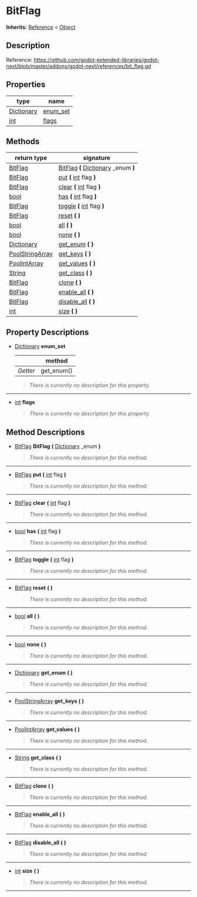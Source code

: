   
# BitFlag
  
**Inherits:** [Reference](https://docs.godotengine.org/en/3.5/classes/class_reference.html) < [Object](https://docs.godotengine.org/en/3.5/classes/class_object.html)  
  
  
## Description
  
Reference:
 https://github.com/godot-extended-libraries/godot-next/blob/master/addons/godot-next/references/bit_flag.gd  
  
## Properties
  
| type                                                                            | name                            |
|---------------------------------------------------------------------------------|---------------------------------|
| [Dictionary](https://docs.godotengine.org/en/3.5/classes/class_dictionary.html) | [enum\_set](#property-enum-set) |
| [int](https://docs.godotengine.org/en/3.5/classes/class_int.html)               | [flags](#property-flags)        |  
  
## Methods
  
| return type                                                                               | signature                                                                                                                     |
|-------------------------------------------------------------------------------------------|-------------------------------------------------------------------------------------------------------------------------------|
| [BitFlag](./class_bitflag.md)                                                             | [BitFlag](#method-BitFlag) **(** [Dictionary](https://docs.godotengine.org/en/3.5/classes/class_dictionary.html) \_enum **)** |
| [BitFlag](./class_bitflag.md)                                                             | [put](#method-put) **(** [int](https://docs.godotengine.org/en/3.5/classes/class_int.html) flag **)**                         |
| [BitFlag](./class_bitflag.md)                                                             | [clear](#method-clear) **(** [int](https://docs.godotengine.org/en/3.5/classes/class_int.html) flag **)**                     |
| [bool](https://docs.godotengine.org/en/3.5/classes/class_bool.html)                       | [has](#method-has) **(** [int](https://docs.godotengine.org/en/3.5/classes/class_int.html) flag **)**                         |
| [BitFlag](./class_bitflag.md)                                                             | [toggle](#method-toggle) **(** [int](https://docs.godotengine.org/en/3.5/classes/class_int.html) flag **)**                   |
| [BitFlag](./class_bitflag.md)                                                             | [reset](#method-reset) **(**  **)**                                                                                           |
| [bool](https://docs.godotengine.org/en/3.5/classes/class_bool.html)                       | [all](#method-all) **(**  **)**                                                                                               |
| [bool](https://docs.godotengine.org/en/3.5/classes/class_bool.html)                       | [none](#method-none) **(**  **)**                                                                                             |
| [Dictionary](https://docs.godotengine.org/en/3.5/classes/class_dictionary.html)           | [get\_enum](#method-get-enum) **(**  **)**                                                                                    |
| [PoolStringArray](https://docs.godotengine.org/en/3.5/classes/class_poolstringarray.html) | [get\_keys](#method-get-keys) **(**  **)**                                                                                    |
| [PoolIntArray](https://docs.godotengine.org/en/3.5/classes/class_poolintarray.html)       | [get\_values](#method-get-values) **(**  **)**                                                                                |
| [String](https://docs.godotengine.org/en/3.5/classes/class_string.html)                   | [get\_class](#method-get-class) **(**  **)**                                                                                  |
| [BitFlag](./class_bitflag.md)                                                             | [clone](#method-clone) **(**  **)**                                                                                           |
| [BitFlag](./class_bitflag.md)                                                             | [enable\_all](#method-enable-all) **(**  **)**                                                                                |
| [BitFlag](./class_bitflag.md)                                                             | [disable\_all](#method-disable-all) **(**  **)**                                                                              |
| [int](https://docs.godotengine.org/en/3.5/classes/class_int.html)                         | [size](#method-size) **(**  **)**                                                                                             |  
  
## Property Descriptions
  
- 	<a name="property-enum-set"></a>[Dictionary](https://docs.godotengine.org/en/3.5/classes/class_dictionary.html) **enum_set**  
	  
	|          | method      |
	|----------|-------------|
	| *Getter* | get\_enum() |  
  
	> *There is currently no description for this property.*  
________________

- <a name="property-flags"></a>[int](https://docs.godotengine.org/en/3.5/classes/class_int.html) **flags**  
  
	> *There is currently no description for this property.*
  
  
## Method Descriptions
  
- <a name="method-BitFlag"></a>[BitFlag](./class_bitflag.md) **BitFlag** **(** [Dictionary](https://docs.godotengine.org/en/3.5/classes/class_dictionary.html) \_enum **)**  
  
	> *There is currently no description for this method.*  
________________

- <a name="method-put"></a>[BitFlag](./class_bitflag.md) **put** **(** [int](https://docs.godotengine.org/en/3.5/classes/class_int.html) flag **)**  
  
	> *There is currently no description for this method.*  
________________

- <a name="method-clear"></a>[BitFlag](./class_bitflag.md) **clear** **(** [int](https://docs.godotengine.org/en/3.5/classes/class_int.html) flag **)**  
  
	> *There is currently no description for this method.*  
________________

- <a name="method-has"></a>[bool](https://docs.godotengine.org/en/3.5/classes/class_bool.html) **has** **(** [int](https://docs.godotengine.org/en/3.5/classes/class_int.html) flag **)**  
  
	> *There is currently no description for this method.*  
________________

- <a name="method-toggle"></a>[BitFlag](./class_bitflag.md) **toggle** **(** [int](https://docs.godotengine.org/en/3.5/classes/class_int.html) flag **)**  
  
	> *There is currently no description for this method.*  
________________

- <a name="method-reset"></a>[BitFlag](./class_bitflag.md) **reset** **(**  **)**  
  
	> *There is currently no description for this method.*  
________________

- <a name="method-all"></a>[bool](https://docs.godotengine.org/en/3.5/classes/class_bool.html) **all** **(**  **)**  
  
	> *There is currently no description for this method.*  
________________

- <a name="method-none"></a>[bool](https://docs.godotengine.org/en/3.5/classes/class_bool.html) **none** **(**  **)**  
  
	> *There is currently no description for this method.*  
________________

- <a name="method-get-enum"></a>[Dictionary](https://docs.godotengine.org/en/3.5/classes/class_dictionary.html) **get\_enum** **(**  **)**  
  
	> *There is currently no description for this method.*  
________________

- <a name="method-get-keys"></a>[PoolStringArray](https://docs.godotengine.org/en/3.5/classes/class_poolstringarray.html) **get\_keys** **(**  **)**  
  
	> *There is currently no description for this method.*  
________________

- <a name="method-get-values"></a>[PoolIntArray](https://docs.godotengine.org/en/3.5/classes/class_poolintarray.html) **get\_values** **(**  **)**  
  
	> *There is currently no description for this method.*  
________________

- <a name="method-get-class"></a>[String](https://docs.godotengine.org/en/3.5/classes/class_string.html) **get\_class** **(**  **)**  
  
	> *There is currently no description for this method.*  
________________

- <a name="method-clone"></a>[BitFlag](./class_bitflag.md) **clone** **(**  **)**  
  
	> *There is currently no description for this method.*  
________________

- <a name="method-enable-all"></a>[BitFlag](./class_bitflag.md) **enable\_all** **(**  **)**  
  
	> *There is currently no description for this method.*  
________________

- <a name="method-disable-all"></a>[BitFlag](./class_bitflag.md) **disable\_all** **(**  **)**  
  
	> *There is currently no description for this method.*  
________________

- <a name="method-size"></a>[int](https://docs.godotengine.org/en/3.5/classes/class_int.html) **size** **(**  **)**  
  
	> *There is currently no description for this method.*  
________________

  
